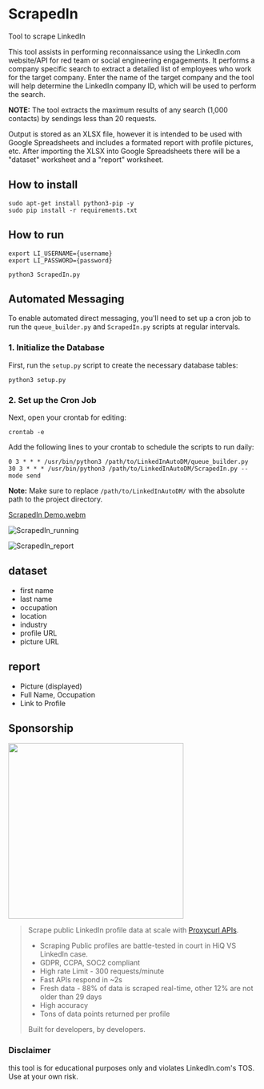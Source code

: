 # ScrapedIn
Tool to scrape LinkedIn

This tool assists in performing reconnaissance using the LinkedIn.com website/API for red team or social engineering engagements. It performs a company specific search to extract a detailed list of employees who work for the target company. Enter the name of the target company and the tool will help determine the LinkedIn company ID, which will be used to perform the search.

**NOTE:** The tool extracts the maximum results of any search (1,000 contacts) by sendings less than 20 requests. 

Output is stored as an XLSX file, however it is intended to be used with Google Spreadsheets and includes a formated report with profile pictures, etc. After importing the XLSX into Google Spreadsheets there will be a "dataset" worksheet and a "report" worksheet.

## How to install
```
sudo apt-get install python3-pip -y
sudo pip install -r requirements.txt
```

## How to run

```
export LI_USERNAME={username}
export LI_PASSWORD={password}
```

`python3 ScrapedIn.py`

## Automated Messaging

To enable automated direct messaging, you'll need to set up a cron job to run the `queue_builder.py` and `ScrapedIn.py` scripts at regular intervals.

### 1. Initialize the Database

First, run the `setup.py` script to create the necessary database tables:

```
python3 setup.py
```

### 2. Set up the Cron Job

Next, open your crontab for editing:

```
crontab -e
```

Add the following lines to your crontab to schedule the scripts to run daily:

```
0 3 * * * /usr/bin/python3 /path/to/LinkedInAutoDM/queue_builder.py
30 3 * * * /usr/bin/python3 /path/to/LinkedInAutoDM/ScrapedIn.py --mode send
```

**Note:** Make sure to replace `/path/to/LinkedInAutoDM/` with the absolute path to the project directory.

[ScrapedIn Demo.webm](https://github.com/dchrastil/ScrapedIn/assets/26440487/6f7888f9-2fe3-49d7-b6a3-229e508a9da3)

![ScrapedIn_running](https://github.com/dchrastil/ScrapedIn/assets/26440487/dc99742e-0b73-4aa7-ae1c-34ee6ab1eb25)

![ScrapedIn_report](https://github.com/dchrastil/ScrapedIn/assets/26440487/ac563397-391d-4059-89df-cb7305b6163a)


## dataset
- first name
- last name
- occupation
- location
- industry
- profile URL
- picture URL

## report
- Picture (displayed)
- Full Name, Occupation
- Link to Profile

## Sponsorship
[<img src="proxycurl.png" width=350>](https://nubela.co/proxycurl?utm_campaign=influencer_marketing&utm_source=github&utm_medium=social&utm_content=daniel_chrastil_scrapedin)

> Scrape public LinkedIn profile data at scale with [Proxycurl APIs](https://nubela.co/proxycurl?utm_campaign=influencer_marketing&utm_source=github&utm_medium=social&utm_content=daniel_chrastil_scrapedin).
> - Scraping Public profiles are battle-tested in court in HiQ VS LinkedIn case.
> - GDPR, CCPA, SOC2 compliant
> - High rate Limit - 300 requests/minute
> - Fast APIs respond in ~2s
> - Fresh data - 88% of data is scraped real-time, other 12% are not older than 29 days
> - High accuracy
> - Tons of data points returned per profile
>
> Built for developers, by developers.

### Disclaimer
this tool is for educational purposes only and violates LinkedIn.com's TOS. Use at your own risk.
